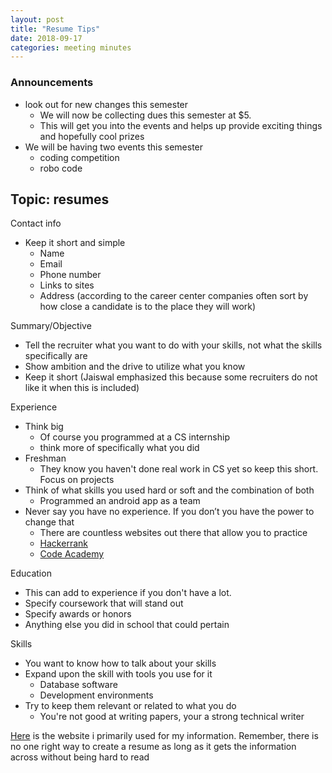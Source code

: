 ```yaml
---
layout: post
title: "Resume Tips"
date: 2018-09-17
categories: meeting minutes
---
```


### Announcements 
- look out for new changes this semester
    - We will now be collecting dues this semester at $5. 
    - This will get you into the events and helps up provide exciting things and hopefully cool prizes
- We will be having two events this semester
    - coding competition 
    - robo code

## Topic: resumes 

<!--more-->

Contact info
- Keep it short and simple 
    - Name 
    - Email
    - Phone number
    - Links to sites
    - Address (according to the career center companies often sort by how close a candidate is to the place they will work)



Summary/Objective
- Tell the recruiter what you want to do with your skills, not what the skills specifically are
- Show ambition and the drive to utilize what you know
- Keep it short (Jaiswal emphasized this because some recruiters do not like it when this is included)


Experience 
- Think big 
    - Of course you programmed at a CS internship
    - think more of specifically what you did
- Freshman
    - They know you haven't done real work in CS yet so keep this short. Focus on projects
- Think of what skills you used hard or soft and the combination of both
    - Programmed an android app as a team 
- Never say you have no experience. If you don’t you have the power to change that
    - There are countless websites out there that allow you to practice 
    - [Hackerrank](https://www.hackerrank.com)
    - [Code Academy](https://www.codeacademy.com)

Education
- This can add to experience if you don't have a lot. 
- Specify coursework that will stand out
- Specify awards or honors
- Anything else you did in school that could pertain

Skills
- You want to know how to talk about your skills
- Expand upon the skill with tools you use for it
    - Database software
    - Development environments
- Try to keep them relevant or related to what you do
    - You're not good at writing papers, your a strong technical writer

[Here](https://zety.com/blog/computer-science-resume) is the website i primarily used for my information. Remember, there is no one right way to create a resume as long as it gets the information across without being hard to read
